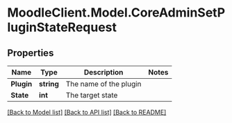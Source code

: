 # MoodleClient.Model.CoreAdminSetPluginStateRequest

## Properties

Name | Type | Description | Notes
------------ | ------------- | ------------- | -------------
**Plugin** | **string** | The name of the plugin | 
**State** | **int** | The target state | 

[[Back to Model list]](../README.md#documentation-for-models) [[Back to API list]](../README.md#documentation-for-api-endpoints) [[Back to README]](../README.md)

